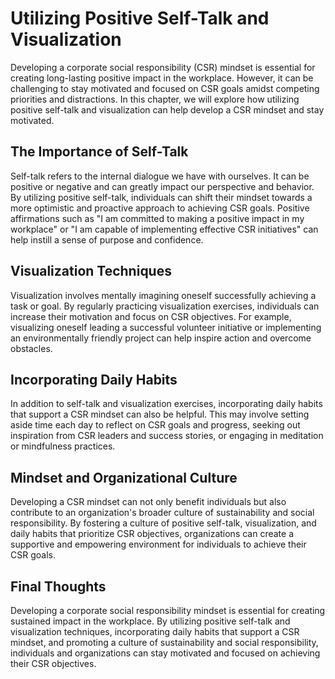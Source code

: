 Utilizing Positive Self-Talk and Visualization
===============================================================================================================

Developing a corporate social responsibility (CSR) mindset is essential for creating long-lasting positive impact in the workplace. However, it can be challenging to stay motivated and focused on CSR goals amidst competing priorities and distractions. In this chapter, we will explore how utilizing positive self-talk and visualization can help develop a CSR mindset and stay motivated.

The Importance of Self-Talk
---------------------------

Self-talk refers to the internal dialogue we have with ourselves. It can be positive or negative and can greatly impact our perspective and behavior. By utilizing positive self-talk, individuals can shift their mindset towards a more optimistic and proactive approach to achieving CSR goals. Positive affirmations such as "I am committed to making a positive impact in my workplace" or "I am capable of implementing effective CSR initiatives" can help instill a sense of purpose and confidence.

Visualization Techniques
------------------------

Visualization involves mentally imagining oneself successfully achieving a task or goal. By regularly practicing visualization exercises, individuals can increase their motivation and focus on CSR objectives. For example, visualizing oneself leading a successful volunteer initiative or implementing an environmentally friendly project can help inspire action and overcome obstacles.

Incorporating Daily Habits
--------------------------

In addition to self-talk and visualization exercises, incorporating daily habits that support a CSR mindset can also be helpful. This may involve setting aside time each day to reflect on CSR goals and progress, seeking out inspiration from CSR leaders and success stories, or engaging in meditation or mindfulness practices.

Mindset and Organizational Culture
----------------------------------

Developing a CSR mindset can not only benefit individuals but also contribute to an organization's broader culture of sustainability and social responsibility. By fostering a culture of positive self-talk, visualization, and daily habits that prioritize CSR objectives, organizations can create a supportive and empowering environment for individuals to achieve their CSR goals.

Final Thoughts
--------------

Developing a corporate social responsibility mindset is essential for creating sustained impact in the workplace. By utilizing positive self-talk and visualization techniques, incorporating daily habits that support a CSR mindset, and promoting a culture of sustainability and social responsibility, individuals and organizations can stay motivated and focused on achieving their CSR objectives.
